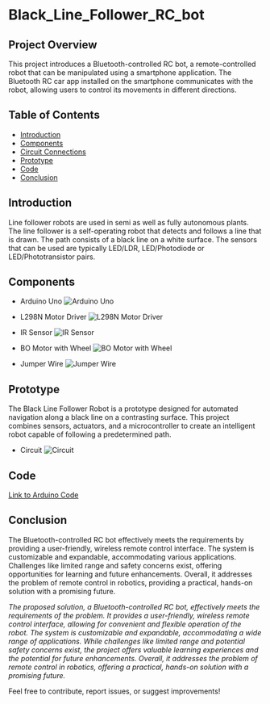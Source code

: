 # Black_Line_Follower_RC_bot

## Project Overview

This project introduces a Bluetooth-controlled RC bot, a remote-controlled robot that can be manipulated using a smartphone application. The Bluetooth RC car app installed on the smartphone communicates with the robot, allowing users to control its movements in different directions.

## Table of Contents

- [Introduction](#introduction)
- [Components](#components)
- [Circuit Connections](#circuit-connections)
- [Prototype](#prototype)
- [Code](#code)
- [Conclusion](#conclusion)

## Introduction

Line follower robots are used in semi as well as fully autonomous plants. The line follower is a self-operating robot that detects and follows a line that is drawn. The path consists of a black line on a white surface. The sensors that can be used are typically LED/LDR, LED/Photodiode or LED/Phototransistor pairs.



## Components

- Arduino Uno 
![Arduino Uno](https://5.imimg.com/data5/NB/KR/OH/SELLER-19590896/arduino-uno-r3-atmega16u2-atmega328-dip-.jpg)

- L298N Motor Driver
![L298N Motor Driver](https://components101.com/sites/default/files/component_pin/L298N-Module-Pinout.jpg)

- IR Sensor 
![IR Sensor ](https://5.imimg.com/data5/EN/IH/PV/SELLER-49489929/ir-sen2.png)

- BO Motor with Wheel
![BO Motor with Wheel ](https://www.robotbanao.com/cdn/shop/products/2-x-duel-shaft-bo-motor-with-wheel-black-and-yellow-2-sets-combo-32482981183724.jpg?v=1635000844)

- Jumper Wire
![Jumper Wire ](https://m.media-amazon.com/images/I/71DvlkHeCuL.jpg)



## Prototype
The Black Line Follower Robot is a prototype designed for automated navigation along a black line on a contrasting surface. This project combines sensors, actuators, and a microcontroller to create an intelligent robot capable of following a predetermined path.

- Circuit
![Circuit](img.png)

## Code

[Link to Arduino Code](https://docs.google.com/document/d/1yOwO8bCl489hEB7cHf8Prr4tpoaIlrI_q3_zQLsGZC8/edit?usp=sharing)

## Conclusion

The Bluetooth-controlled RC bot effectively meets the requirements by providing a user-friendly, wireless remote control interface. The system is customizable and expandable, accommodating various applications. Challenges like limited range and safety concerns exist, offering opportunities for learning and future enhancements. Overall, it addresses the problem of remote control in robotics, providing a practical, hands-on solution with a promising future.

*The proposed solution, a Bluetooth-controlled RC bot, effectively meets the requirements of the problem. It provides a user-friendly, wireless remote control interface, allowing for convenient and flexible operation of the robot. The system is customizable and expandable, accommodating a wide range of applications. While challenges like limited range and potential safety concerns exist, the project offers valuable learning experiences and the potential for future enhancements. Overall, it addresses the problem of remote control in robotics, offering a practical, hands-on solution with a promising future.*

Feel free to contribute, report issues, or suggest improvements!